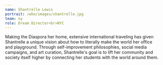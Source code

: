 ```yaml
---
name: Shantrelle Lewis
portrait: /who/images/shantrelle.jpg
team: ny
role: Dream Director<br>NYC
---
```


Making the Diaspora her home, extensive international traveling has given Shantrelle a unique vision about how to literally make the world her office and playground. Through self-improvement philosophies, social media campaigns, and art curation, Shantrelle's goal is to lift her community and society itself higher by connecting her students with the world around them.